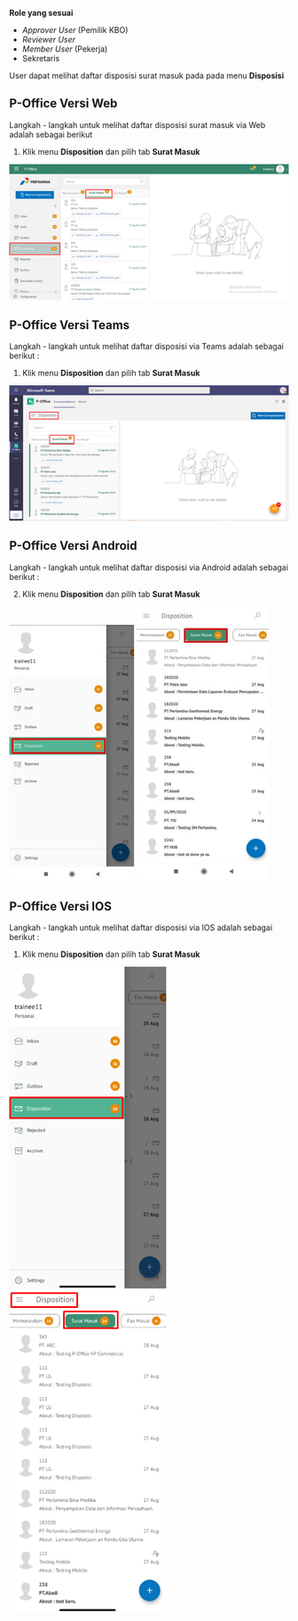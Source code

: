 **Role yang sesuai**

- *Approver User* (Pemilik KBO)
- *Reviewer User*
- *Member User* (Pekerja)
- Sekretaris 

User dapat melihat daftar disposisi surat masuk pada pada menu **Disposisi**

## **P-Office Versi Web**

Langkah - langkah untuk melihat daftar disposisi surat masuk via Web adalah sebagai berikut

1.	Klik menu **Disposition** dan pilih tab **Surat Masuk**

![gambar](SuratMasuk/SM_Web/SM21.png)


## **P-Office Versi Teams**

Langkah - langkah untuk melihat daftar disposisi via Teams adalah sebagai berikut :

1.	Klik menu **Disposition** dan pilih tab **Surat Masuk**

![gambar](SuratMasuk/SM_Teams/SM24.png)


## **P-Office Versi Android**

Langkah - langkah untuk melihat daftar disposisi via Android adalah sebagai berikut :
 
2. Klik menu **Disposition** dan pilih tab **Surat Masuk**

![gambar](SuratMasuk/SM_Android/Daftardisposisi/A01.jpg)
![gambar](SuratMasuk/SM_Android/Daftardisposisi/A02.jpg)


## **P-Office Versi IOS**

Langkah - langkah untuk melihat daftar disposisi via IOS adalah sebagai berikut :

1. Klik menu **Disposition** dan pilih tab **Surat Masuk**
   
![gambar](SuratMasuk/SM_IOS/SM-25.png) ![gambar](SuratMasuk/SM_IOS/SM-26.png)